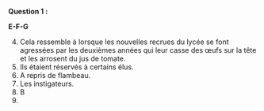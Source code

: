 **Question 1 :**

**E-F-G**

4) Cela ressemble à lorsque les nouvelles recrues du lycée se font agressées par les deuxièmes années qui leur casse des œufs sur la tête et les arrosent du jus de tomate.
5) Ils étaient réservés à certains élus.
6) A repris de flambeau.
7) Les instigateurs.
8) B
9) 